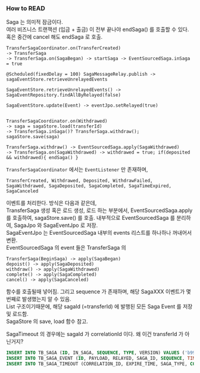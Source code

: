 
### How to READ

Saga 는 의미적 잠금이다.    
여러 비즈니스 트랜잭션 (입금 + 출금) 이 전부 끝나야 endSaga() 를 호출할 수 있다.   
혹은 중간에 cancel 해도 endSaga 로 호출.

```
TransferSagaCoordinator.on(TransferCreated)
-> TransferSaga 
-> TransferSaga.on(SagaBegan) -> startSaga -> EventSourcedSaga.inSaga = true

@Scheduled(fixedDelay = 100) SagaMessageRelay.publish -> sagaEventStore.retrieveUnrelayedEvents

SagaEventStore.retrieveUnrelayedEvents() -> SagaEventRepository.findAllByRelayed(false)

SagaEventStore.update(Event) -> eventJpo.setRelayed(true)


TransferSagaCoordinator.on(Withdrawed)
-> saga = sagaStore.load(transferId) 
-> TransferSaga.inSaga()? TransferSaga.withdraw(); sagaStore.save(saga)

TransferSaga.withdraw() -> EventSourcedSaga.apply(SagaWithdrawed) 
-> TransferSaga.on(SagaWithdrawed) -> withdrawed = true; if(deposited && withdrawed){ endSaga() }

```

`TransferSagaCoordinator` 에서는 `EventListener` 만 존재하며, 
```
TransferCreated, Withdrawed, Deposited, WithdrawFailed,
SagaWithdrawed, SagaDeposited, SagaCompleted, SagaTimeExpired, SagaCanceled
```
이벤트를 처리한다. 방식은 다음과 같은데,     
TransferSaga 생성 혹은 로드
생성, 로드 하는 부분에서, EventSourcedSaga.apply 를 호출하여, 
sagaStore.save() 를 호출. 내부적으로 EventSourcedSaga 를 분리하여, SagaJpo 와 SagaEventJpo 로 저장.   
SagaEventJpo 는 EventSourcedSaga 내부의 events 리스트를 하나하나 꺼내어서 변환.  
EventSourcedSaga 의 event 들은 TransferSaga 의  
```
TransferSaga(BeginSaga) -> apply(SagaBegan)
depoist() -> apply(SagaDeposited)
withdraw() -> apply(SagaWithdrawed)
complete() -> apply(SagaCompleted)
cancel() -> apply(SagaCanceled)
```
함수를 호출될때 넣어짐. 그리고 sequence 가 존재하며, 해당 SagaXXX 이벤트가 몇번째로 발생했는지 알 수 있음.       
List 구조이기때문에, 해당 sagaId (=transferId) 에 발행된 모든 Saga Event 를 저장 및 로드함.     
SagaStore 의 save, load 함수 참고.    


SagaTimeout 의 경우에는 sagaId 가 correlationId 이다. 왜 이건 transferId 가 아닌거지?   




```sql
INSERT INTO TB_SAGA (ID, IN_SAGA, SEQUENCE, TYPE, VERSION) VALUES ('b997b8ab', false, 0, 'io.cosmos.transfer.saga.transfer.TransferSaga', 1);
INSERT INTO TB_SAGA_EVENT (ID, PAYLOAD, RELAYED, SAGA_ID, SEQUENCE, TIME, TYPE) VALUES ('16a8394d-6733-41c2-9754-9ea702bc4773', '{"transferId":"b997b8ab","fromAccountNo":"8fce365a","toAccountNo":"5ded8b57","amount":600}', true, 'b997b8ab', 1, 1659846465581, 'io.cosmos.transfer.saga.transfer.event.TransferSagaBegan');
INSERT INTO TB_SAGA_TIMEOUT (CORRELATION_ID, EXPIRE_TIME, SAGA_TYPE, COMPLETE) VALUES ('b997b8ab', '2022-08-07 13:23:13.119', 'Transfer', false);

```